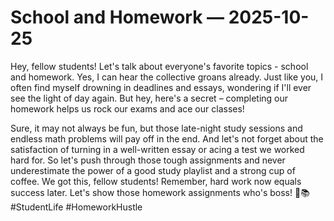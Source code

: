 # School and Homework — 2025-10-25

Hey, fellow students! Let's talk about everyone's favorite topics - school and homework. Yes, I can hear the collective groans already. Just like you, I often find myself drowning in deadlines and essays, wondering if I'll ever see the light of day again. But hey, here's a secret – completing our homework helps us rock our exams and ace our classes! 

Sure, it may not always be fun, but those late-night study sessions and endless math problems will pay off in the end. And let's not forget about the satisfaction of turning in a well-written essay or acing a test we worked hard for. So let's push through those tough assignments and never underestimate the power of a good study playlist and a strong cup of coffee. We got this, fellow students! Remember, hard work now equals success later. Let's show those homework assignments who's boss! 💪📚 #StudentLife #HomeworkHustle